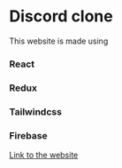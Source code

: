 # Discord clone
This website is made using 
### React
### Redux
### Tailwindcss
### Firebase
[Link to the website](https://discord-aa4b1.web.app/)
